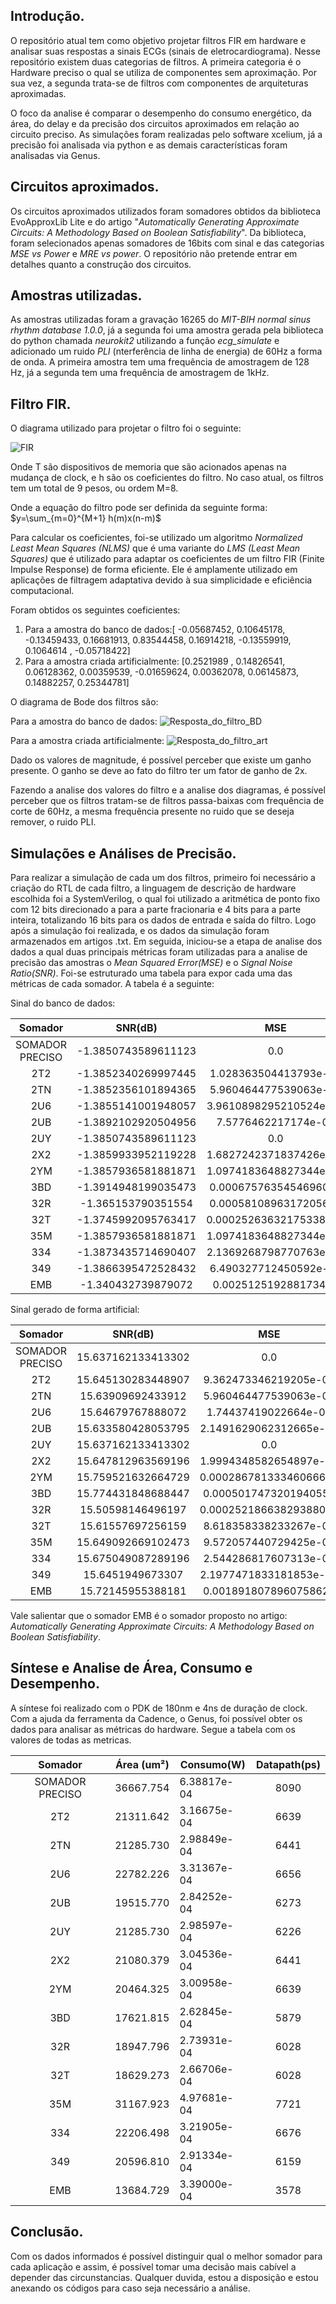 ## Introdução.

O repositório atual tem como objetivo projetar filtros FIR em hardware e analisar suas respostas a sinais ECGs (sinais de eletrocardiograma). Nesse repositório existem duas categorias de filtros. A primeira categoria é o Hardware preciso o qual se utiliza de componentes sem aproximação. Por sua vez, a segunda trata-se de filtros com componentes de arquiteturas aproximadas.

O foco da analise é comparar o desempenho do consumo energético, da área, do delay e da precisão dos circuitos aproximados em relação ao circuito preciso. As simulações foram realizadas pelo software xcelium, já a precisão foi analisada via python e as demais características foram analisadas via Genus.

## Circuitos aproximados.

Os circuitos aproximados utilizados foram somadores obtidos da biblioteca EvoApproxLib Lite e 
do artigo "*Automatically Generating Approximate Circuits: A Methodology Based on Boolean Satisfiability*". Da biblioteca, foram selecionados apenas somadores de 16bits com sinal e das categorias *MSE vs Power* e *MRE vs power*. O repositório não pretende entrar em detalhes quanto a construção dos circuitos.

## Amostras utilizadas.

As amostras utilizadas foram a gravação 16265 do *MIT-BIH normal sinus rhythm database 1.0.0*, já a segunda foi uma amostra gerada pela biblioteca do python chamada *neurokit2* utilizando a função *ecg_simulate* e adicionado um ruido *PLI* (nterferência de linha de energia) de 60Hz a forma de onda. A primeira amostra tem uma frequência de amostragem de 128 Hz, já a segunda tem uma frequência de amostragem de 1kHz.
## Filtro FIR.

O diagrama utilizado para projetar o filtro foi o seguinte:

![FIR](Imagens/FIR_estr.png)

Onde T são dispositivos de memoria que são acionados apenas na mudança de clock, e h são os coeficientes do filtro. No caso atual, os filtros tem um total de 9 pesos, ou ordem M=8.

Onde a equação do filtro pode ser definida da seguinte forma:
$y=\sum_{m=0}^{M+1} h(m)x(n-m)$

Para calcular os coeficientes, foi-se utilizado um algoritmo *Normalized Least Mean Squares (NLMS)* que é uma variante do *LMS (Least Mean Squares)* que é utilizado para adaptar os coeficientes de um filtro FIR (Finite Impulse Response) de forma eficiente. Ele é amplamente utilizado em aplicações de filtragem adaptativa devido à sua simplicidade e eficiência computacional.

Foram obtidos os seguintes coeficientes:
1. Para a amostra do banco de dados:[ -0.05687452,  0.10645178, -0.13459433, 0.16681913,  0.83544458, 0.16914218, -0.13559919,  0.1064614 , -0.05718422]
2. Para a amostra criada artificialmente: [0.2521989 ,  0.14826541,  0.06128362, 0.00359539, -0.01659624, 0.00362078,  0.06145873,  0.14882257,  0.25344781]

O diagrama de Bode dos filtros são:

Para a amostra do banco de dados:
![Resposta_do_filtro_BD](Imagens/Pasted_image_20240628002320.png)


Para a amostra criada artificialmente:
![Resposta_do_filtro_art](Imagens/Pasted_image_20240628002415.png)


Dado os valores de magnitude, é possível perceber que existe um ganho presente. O ganho se deve ao fato do filtro ter um fator de ganho de 2x.

Fazendo a analise dos valores do filtro e a analise dos diagramas, é possível perceber que os filtros tratam-se de filtros passa-baixas com frequência de corte de 60Hz, a mesma frequência presente no ruido que se deseja remover, o ruido PLI.

## Simulações e Análises de Precisão.

Para realizar a simulação de cada um dos filtros, primeiro foi necessário a criação do RTL de cada filtro, a linguagem de descrição de hardware escolhida foi a SystemVerilog, o qual foi utilizado a aritmética de ponto fixo com 12 bits direcionado a para a parte fracionaria e 4 bits para a parte inteira, totalizando 16 bits para os dados de entrada e saída do filtro. Logo após a simulação foi realizada, e os dados da simulação foram armazenados em artigos .txt. Em seguida, iniciou-se a etapa de analise dos dados a qual duas principais métricas foram utilizadas para a analise de precisão das amostras o *Mean Squared Error(MSE)* e o *Signal Noise Ratio(SNR)*. Foi-se estruturado uma tabela para expor cada uma das métricas de cada somador. A tabela é a seguinte:

Sinal do banco de dados:

|     Somador     |       SNR(dB)       |           MSE          |
|:---------------:|:-------------------:|:----------------------:|
| SOMADOR PRECISO | -1.3850743589611123 |           0.0          |
|       2T2       | -1.3852340269997445 |  1.028363504413793e-05 |
|       2TN       | -1.3852356101894365 |  5.960464477539063e-08 |
|       2U6       | -1.3855141001948057 | 3.9610898295210524e-07 |
|       2UB       | -1.3892102920504956 |   7.5776462217174e-05  |
|       2UY       | -1.3850743589611123 |           0.0          |
|       2X2       | -1.3859933952119228 | 1.6827242371837426e-06 |
|       2YM       | -1.3857936581881871 | 1.0974183648827344e-05 |
|       3BD       | -1.3914948199035473 |  0.0006757635454696065 |
|       32R       |  -1.365153790351554 |  0.0005810896317205644 |
|       32T       | -1.3745992095763417 | 0.00025263632175338217 |
|       35M       | -1.3857936581881871 | 1.0974183648827344e-05 |
|       334       | -1.3873435714690407 | 2.1369268798770763e-05 |
|       349       | -1.3866395472528432 |  6.490327712450592e-06 |
|       EMB       |  -1.340432739879072 |  0.002512519288173472  |

Sinal gerado de forma artificial:

|     Somador     |       SNR(dB)      |           MSE          |
|:----------------------:|:------------------------:|:----------------------:|
| SOMADOR PRECISO | 15.637162133413302 |           0.0          |
|       2T2       | 15.645130283448907 |  9.362473346219205e-06 |
|       2TN       |  15.63909692433912 |  5.960464477539063e-08 |
|       2U6       |  15.64679767888072 |  1.74437419022664e-06  |
|       2UB       | 15.633580428053795 | 2.1491629062312665e-05 |
|       2UY       | 15.637162133413302 |           0.0          |
|       2X2       | 15.647812963569196 | 1.9994348582654897e-06 |
|       2YM       | 15.759521632664729 | 0.00028678133346066615 |
|       3BD       | 15.774431848688447 |  0.0005017473201940555 |
|       32R       |  15.50598146496197 | 0.00025218663829388005 |
|       32T       |  15.61557697256159 |  8.618358338233267e-05 |
|       35M       | 15.649092669102473 |  9.572057440729425e-06 |
|       334       | 15.675049087289196 |  2.544286817607313e-05 |
|       349       |  15.6451949673307  | 2.1977471833181853e-06 |
|       EMB       |  15.72145955388181 |  0.0018918078960758625 |

Vale salientar que o somador EMB é o somador proposto no artigo: *Automatically Generating Approximate Circuits: A Methodology Based on Boolean Satisfiability*.

## Síntese e Analise de Área, Consumo e Desempenho.

A síntese foi realizado com o PDK de 180nm e 4ns de duração de clock. Com a ajuda da ferramenta da Cadence, o Genus, foi possível obter os dados para analisar as métricas do hardware. Segue a tabela com os valores de todas as metricas.

|     Somador     | Área (um²) | Consumo(W)  | Datapath(ps) |
|:---------------:|:----------:|-------------|:------------:|
| SOMADOR PRECISO | 36667.754  | 6.38817e-04 |     8090     |
|       2T2       |  21311.642 | 3.16675e-04 |     6639     |
|       2TN       |  21285.730 | 2.98849e-04 |     6441     |
|       2U6       |  22782.226 | 3.31367e-04 |     6656     |
|       2UB       |  19515.770 | 2.84252e-04 |     6273     |
|       2UY       |  21285.730 | 2.98597e-04 |     6226     |
|       2X2       |  21080.379 | 3.04536e-04 |     6441     |
|       2YM       |  20464.325 | 3.00958e-04 |     6639     |
|       3BD       |  17621.815 | 2.62845e-04 |     5879     |
|       32R       |  18947.796 | 2.73931e-04 |     6028     |
|       32T       |  18629.273 | 2.66706e-04 |     6028     |
|       35M       |  31167.923 | 4.97681e-04 |     7721     |
|       334       |  22206.498 | 3.21905e-04 |     6676     |
|       349       |  20596.810 | 2.91334e-04 |     6159     |
|       EMB       |  13684.729 | 3.39000e-04 |     3578     |

## Conclusão.

Com os dados informados é possível distinguir qual o melhor somador para cada aplicação e assim, é possível tomar uma decisão mais cabível a depender das circunstancias. Qualquer duvida, estou a disposição e estou anexando os códigos para  caso seja necessário a análise.
